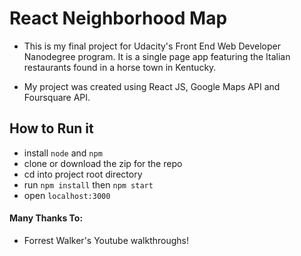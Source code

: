 # React Neighborhood Map

- This is my final project for Udacity's Front End Web Developer Nanodegree program.  It is a single page app featuring the Italian restaurants found in a horse town in Kentucky.  

- My project was created using React JS, Google Maps API and Foursquare API.

## How to Run it

- install `node` and `npm`
- clone or download the zip for the repo
- cd into project root directory
- run `npm install` then `npm start`
- open `localhost:3000`

#### Many Thanks To:

- Forrest Walker's Youtube walkthroughs!

